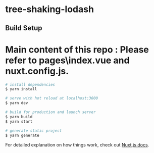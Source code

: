 # tree-shaking-lodash

## Build Setup

# **Main content of this repo : Please refer to pages\index.vue and nuxt.config.js.**

```bash
# install dependencies
$ yarn install

# serve with hot reload at localhost:3000
$ yarn dev

# build for production and launch server
$ yarn build
$ yarn start

# generate static project
$ yarn generate
```

For detailed explanation on how things work, check out [Nuxt.js docs](https://nuxtjs.org).
